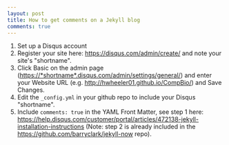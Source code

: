 ```yaml
---
layout: post
title: How to get comments on a Jekyll blog
comments: true
---
```


1. Set up a Disqus account
2. Register your site here: <https://disqus.com/admin/create/> and note your site's "shortname".
3. Click Basic on the admin page (<https://*shortname*.disqus.com/admin/settings/general/>) and enter your Website URL (e.g. <http://hwheeler01.github.io/CompBio/>) and Save Changes.
4. Edit the `_config.yml` in your github repo to include your Disqus "shortname".
5. Include `comments: true` in the YAML Front Matter, see step 1 here: <https://help.disqus.com/customer/portal/articles/472138-jekyll-installation-instructions> (Note: step 2 is already included in the <https://github.com/barryclark/jekyll-now> repo).

